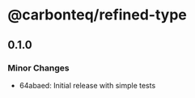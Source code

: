 # @carbonteq/refined-type

## 0.1.0

### Minor Changes

- 64abaed: Initial release with simple tests
